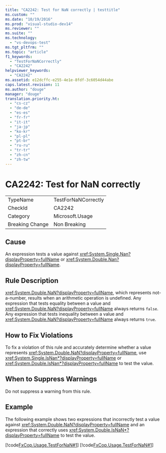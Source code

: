 ```yaml
---
title: "CA2242: Test for NaN correctly | testtitle"
ms.custom: ""
ms.date: "10/19/2016"
ms.prod: "visual-studio-dev14"
ms.reviewer: ""
ms.suite: ""
ms.technology: 
  - "vs-devops-test"
ms.tgt_pltfrm: ""
ms.topic: "article"
f1_keywords: 
  - "TestForNaNCorrectly"
  - "CA2242"
helpviewer_keywords: 
  - "CA2242"
ms.assetid: e12dcffc-e255-4e1e-8fdf-3c6054d44abe
caps.latest.revision: 11
ms.author: "douge"
manager: "douge"
translation.priority.ht: 
  - "cs-cz"
  - "de-de"
  - "es-es"
  - "fr-fr"
  - "it-it"
  - "ja-jp"
  - "ko-kr"
  - "pl-pl"
  - "pt-br"
  - "ru-ru"
  - "tr-tr"
  - "zh-cn"
  - "zh-tw"
---
```

# CA2242: Test for NaN correctly
|||  
|-|-|  
|TypeName|TestForNaNCorrectly|  
|CheckId|CA2242|  
|Category|Microsoft.Usage|  
|Breaking Change|Non Breaking|  
  
## Cause  
 An expression tests a value against <xref:System.Single.Nan?displayProperty=fullName> or <xref:System.Double.Nan?displayProperty=fullName>.  
  
## Rule Description  
 <xref:System.Double.NaN?displayProperty=fullName>, which represents not-a-number, results when an arithmetic operation is undefined. Any expression that tests equality between a value and <xref:System.Double.NaN?displayProperty=fullName> always returns `false`. Any expression that tests inequality between a value and <xref:System.Double.NaN?displayProperty=fullName> always returns `true`.  
  
## How to Fix Violations  
 To fix a violation of this rule and accurately determine whether a value represents <xref:System.Double.NaN?displayProperty=fullName>, use <xref:System.Single.IsNan*?displayProperty=fullName> or <xref:System.Double.IsNan*?displayProperty=fullName> to test the value.  
  
## When to Suppress Warnings  
 Do not suppress a warning from this rule.  
  
## Example  
 The following example shows two expressions that incorrectly test a value against <xref:System.Double.NaN?displayProperty=fullName> and an expression that correctly uses <xref:System.Double.IsNaN*?displayProperty=fullName> to test the value.  
  
 [!code[FxCop.Usage.TestForNaN#1](../code-quality/codesnippet/VisualBasic/ca2242--test-for-nan-correctly_1.vb)]
[!code[FxCop.Usage.TestForNaN#1](../code-quality/codesnippet/CSharp/ca2242--test-for-nan-correctly_1.cs)]